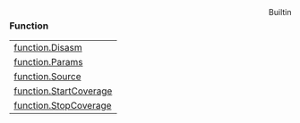 <div style="float:right"><span class="builtin">Builtin</span></div>

### Function

|     |
| --- |
| [function.Disasm](<Function/function.Disasm.md>) |
| [function.Params](<Function/function.Params.md>) |
| [function.Source](<Function/function.Source.md>) |
| [function.StartCoverage](<Function/function.StartCoverage.md>) |
| [function.StopCoverage](<Function/function.StopCoverage.md>) |

